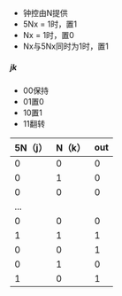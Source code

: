 - 钟控由N提供
- 5Nx = 1时，置1
- Nx = 1时，置0
- Nx与5Nx同时为1时，置1



##### jk

- 00保持
- 01置0
- 10置1
- 11翻转



| 5N（j） | N（k） | out  |
| ------- | ------ | ---- |
| 0       | 0      | 0    |
| 0       | 1      | 0    |
| 0       | 0      | 0    |
| ...     |        |      |
| 0       | 0      | 0    |
| 1       | 1      | 1    |
| 0       | 0      | 1    |
| 0       | 1      | 0    |
| 1       | 0      | 1    |

